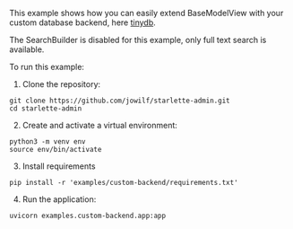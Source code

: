 This example shows how you can easily extend BaseModelView with your custom database backend, here [tinydb](https://github.com/msiemens/tinydb). 

The SearchBuilder is disabled for this example, only full text search is available.

To run this example:

1. Clone the repository:

```shell
git clone https://github.com/jowilf/starlette-admin.git
cd starlette-admin
```

2. Create and activate a virtual environment:

```shell
python3 -m venv env
source env/bin/activate
```

3. Install requirements

```shell
pip install -r 'examples/custom-backend/requirements.txt'
```

4. Run the application:

```shell
uvicorn examples.custom-backend.app:app
```
